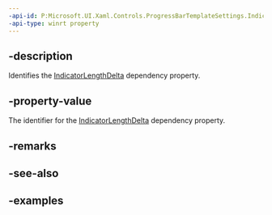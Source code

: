 ```yaml
---
-api-id: P:Microsoft.UI.Xaml.Controls.ProgressBarTemplateSettings.IndicatorLengthDeltaProperty
-api-type: winrt property
---
```


## -description

Identifies the [IndicatorLengthDelta](progressbartemplatesettings_indicatorlengthdelta.md) dependency property.

## -property-value

The identifier for the [IndicatorLengthDelta](progressbartemplatesettings_indicatorlengthdelta.md) dependency property.

## -remarks

## -see-also

## -examples

